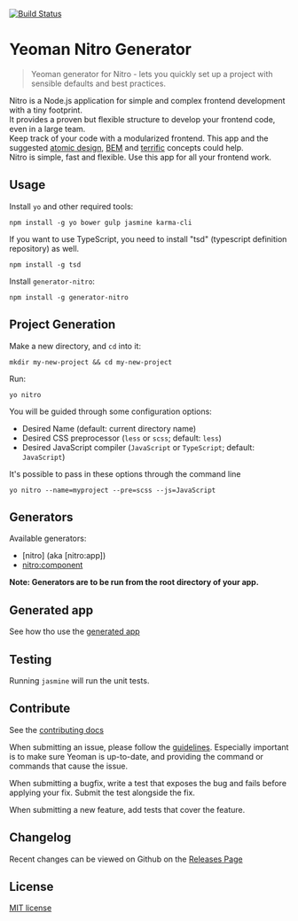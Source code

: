 [![Build Status](https://travis-ci.org/namics/generator-nitro.svg?branch=develop)](https://travis-ci.org/namics/generator-nitro)

# Yeoman Nitro Generator

> Yeoman generator for Nitro - lets you quickly set up a project with sensible defaults and best practices.

Nitro is a Node.js application for simple and complex frontend development with a tiny footprint.  
It provides a proven but flexible structure to develop your frontend code, even in a large team.  
Keep track of your code with a modularized frontend. This app and the suggested [atomic design](http://bradfrost.com/blog/post/atomic-web-design/), [BEM](https://en.bem.info/method/definitions/) and [terrific](http://terrifically.org) concepts could help.  
Nitro is simple, fast and flexible. Use this app for all your frontend work.

## Usage

Install `yo` and other required tools:

```
npm install -g yo bower gulp jasmine karma-cli
```

If you want to use TypeScript, you need to install "tsd" (typescript definition repository) as well.

```
npm install -g tsd
```

Install `generator-nitro`:

```
npm install -g generator-nitro
```

## Project Generation

Make a new directory, and `cd` into it:

```
mkdir my-new-project && cd my-new-project
```

Run:

```
yo nitro
```

You will be guided through some configuration options:

* Desired Name (default: current directory name)
* Desired CSS preprocessor (`less` or `scss`; default: `less`)
* Desired JavaScript compiler (`JavaScript` or `TypeScript`; default: `JavaScript`)

It's possible to pass in these options through the command line

```
yo nitro --name=myproject --pre=scss --js=JavaScript
```

## Generators

Available generators:

* [nitro] (aka [nitro:app])
* [nitro:component](#name)

**Note: Generators are to be run from the root directory of your app.**

## Generated app

See how tho use the [generated app](app/templates/project/docs/nitro.md)

## Testing

Running `jasmine` will run the unit tests.

## Contribute

See the [contributing docs](https://github.com/yeoman/yeoman/blob/master/contributing.md)

When submitting an issue, please follow the [guidelines](https://github.com/yeoman/yeoman/blob/master/contributing.md#issue-submission). Especially important is to make sure Yeoman is up-to-date, and providing the command or commands that cause the issue.

When submitting a bugfix, write a test that exposes the bug and fails before applying your fix. Submit the test alongside the fix.

When submitting a new feature, add tests that cover the feature.

## Changelog

Recent changes can be viewed on Github on the [Releases Page](https://github.com/namics/generator-nitro/releases)

## License

[MIT license](http://opensource.org/licenses/MIT)
